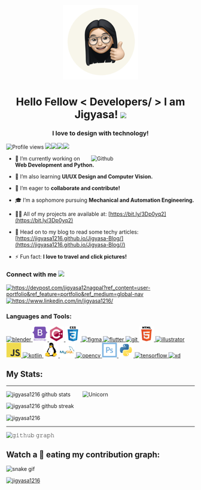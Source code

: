 <p align="center">
    <img width="200" src="https://github.com/Kathryn-Jie/Kathryn-Jie/blob/main/kathryn.png">
</p>


<h1 align="center"> Hello Fellow < Developers/ > I am Jigyasa! <img src = "https://raw.githubusercontent.com/MartinHeinz/MartinHeinz/master/wave.gif" width = 30px> </h1>



<h3 align="center">I love to design with technology!</h3>

![Profile views](https://visitor-badge.glitch.me/badge?page_id=jigyasa1216.jigyasa1216) <img src="https://emoji.slack-edge.com/T0172CCPGUW/party-blob/d7253707fa13e9ee.gif" width="30"/><img src="https://emoji.slack-edge.com/T0172CCPGUW/party-blob/d7253707fa13e9ee.gif" width="30"/><img src="https://emoji.slack-edge.com/T0172CCPGUW/party-blob/d7253707fa13e9ee.gif" width="30"/><img src="https://emoji.slack-edge.com/T0172CCPGUW/party-blob/d7253707fa13e9ee.gif" width="30"/></h2>

   
    
<img width="55%" align="right" alt="Github" src="https://raw.githubusercontent.com/onimur/.github/master/.resources/git-header.svg" />
    
- 🔭 I’m currently working on **Web Development and Python.**

- 🌱 I’m also learning **UI/UX Design and Computer Vision.**

- 🤝 I’m eager to **collaborate and contribute!**

- 🎓 I’m a sophomore pursuing **Mechanical and Automation Engineering.**

- 👨‍💻 All of my projects are available at: [https://bit.ly/3Dp0yq2](https://bit.ly/3Dp0yq2)

- 📄 Head on to my blog to read some techy articles: [https://jigyasa1216.github.io/Jigyasa-Blog/](https://jigyasa1216.github.io/Jigyasa-Blog//)

- ⚡ Fun fact: **I love to travel and click pictures!**

<h3 align="left">Connect with me <img src='https://raw.githubusercontent.com/ShahriarShafin/ShahriarShafin/main/Assets/handshake.gif' width="100px"> </h3>
<p align="left">
<a href="https://dev.to/jigyasa1216" target="blank"><img align="center" src="https://cdn.jsdelivr.net/npm/simple-icons@3.0.1/icons/dev-dot-to.svg" alt="https://devpost.com/jigyasa12nagpal?ref_content=user-portfolio&ref_feature=portfolio&ref_medium=global-nav" height="30" width="40" /></a>
<a href="https://linkedin.com/in/https://www.linkedin.com/in/jigyasa1216/" target="blank"><img align="center" src="https://raw.githubusercontent.com/rahuldkjain/github-profile-readme-generator/master/src/images/icons/Social/linked-in-alt.svg" alt="https://www.linkedin.com/in/jigyasa1216/" height="30" width="40" /></a>
</p>

<h3 align="left">Languages and Tools:</h3>
<p align="left"> <a href="https://www.blender.org/" target="_blank"> <img src="https://download.blender.org/branding/community/blender_community_badge_white.svg" alt="blender" width="40" height="40"/> </a> <a href="https://getbootstrap.com" target="_blank"> <img src="https://raw.githubusercontent.com/devicons/devicon/master/icons/bootstrap/bootstrap-plain-wordmark.svg" alt="bootstrap" width="40" height="40"/> </a> <a href="https://www.w3schools.com/cpp/" target="_blank"> <img src="https://raw.githubusercontent.com/devicons/devicon/master/icons/cplusplus/cplusplus-original.svg" alt="cplusplus" width="40" height="40"/> </a> <a href="https://www.w3schools.com/css/" target="_blank"> <img src="https://raw.githubusercontent.com/devicons/devicon/master/icons/css3/css3-original-wordmark.svg" alt="css3" width="40" height="40"/> </a> <a href="https://www.figma.com/" target="_blank"> <img src="https://www.vectorlogo.zone/logos/figma/figma-icon.svg" alt="figma" width="40" height="40"/> </a> <a href="https://flutter.dev" target="_blank"> <img src="https://www.vectorlogo.zone/logos/flutterio/flutterio-icon.svg" alt="flutter" width="40" height="40"/> </a> <a href="https://git-scm.com/" target="_blank"> <img src="https://www.vectorlogo.zone/logos/git-scm/git-scm-icon.svg" alt="git" width="40" height="40"/> </a> <a href="https://www.w3.org/html/" target="_blank"> <img src="https://raw.githubusercontent.com/devicons/devicon/master/icons/html5/html5-original-wordmark.svg" alt="html5" width="40" height="40"/> </a> <a href="https://www.adobe.com/in/products/illustrator.html" target="_blank"> <img src="https://www.vectorlogo.zone/logos/adobe_illustrator/adobe_illustrator-icon.svg" alt="illustrator" width="40" height="40"/> </a> <a href="https://developer.mozilla.org/en-US/docs/Web/JavaScript" target="_blank"> <img src="https://raw.githubusercontent.com/devicons/devicon/master/icons/javascript/javascript-original.svg" alt="javascript" width="40" height="40"/> </a> <a href="https://kotlinlang.org" target="_blank"> <img src="https://www.vectorlogo.zone/logos/kotlinlang/kotlinlang-icon.svg" alt="kotlin" width="40" height="40"/> </a> <a href="https://www.linux.org/" target="_blank"> <img src="https://raw.githubusercontent.com/devicons/devicon/master/icons/linux/linux-original.svg" alt="linux" width="40" height="40"/> </a> <a href="https://www.mysql.com/" target="_blank"> <img src="https://raw.githubusercontent.com/devicons/devicon/master/icons/mysql/mysql-original-wordmark.svg" alt="mysql" width="40" height="40"/> </a> <a href="https://opencv.org/" target="_blank"> <img src="https://www.vectorlogo.zone/logos/opencv/opencv-icon.svg" alt="opencv" width="40" height="40"/> </a> <a href="https://www.photoshop.com/en" target="_blank"> <img src="https://raw.githubusercontent.com/devicons/devicon/master/icons/photoshop/photoshop-line.svg" alt="photoshop" width="40" height="40"/> </a> <a href="https://www.python.org" target="_blank"> <img src="https://raw.githubusercontent.com/devicons/devicon/master/icons/python/python-original.svg" alt="python" width="40" height="40"/> </a> <a href="https://www.tensorflow.org" target="_blank"> <img src="https://www.vectorlogo.zone/logos/tensorflow/tensorflow-icon.svg" alt="tensorflow" width="40" height="40"/> </a> <a href="https://www.adobe.com/products/xd.html" target="_blank"> <img src="https://cdn.worldvectorlogo.com/logos/adobe-xd.svg" alt="xd" width="40" height="40"/> </a> </p>

## My Stats:     
    
-------------------
  <img align="right" width=300px alt="Unicorn" src="https://c.tenor.com/GN73MKBawZYAAAAi/busy-cute.gif" />         

![jigyasa1216 github stats](https://github-readme-stats.vercel.app/api?username=jigyasa1216&show_icons=true&theme=radical&count_private=true&include_all_commits=true)

![jigyasa1216 github streak](https://github-readme-streak-stats.herokuapp.com/?user=jigyasa1216&theme=radical&include_all_commits=true&count_private=true)



<p><img align="center" src="https://github-readme-stats.vercel.app/api/top-langs?username=jigyasa1216&&theme=radical&show_icons=true&locale=en&layout=compact" alt="jigyasa1216" /></p>
 <div>

-----    
    
    

 
    

   
![𝚐𝚒𝚝𝚑𝚞𝚋 𝚐𝚛𝚊𝚙𝚑](https://activity-graph.herokuapp.com/graph?username=jigyasa1216&theme=react-dark&hide_border=true&area=true)
## Watch a 🐍 eating my contribution graph:
   
![snake gif](https://github.com/jigyasa1216/jigyasa1216/blob/output/github-contribution-grid-snake.gif)


<p align="left"> <a href="https://github.com/ryo-ma/github-profile-trophy"><img src="https://github-profile-trophy.vercel.app/?username=jigyasa1216" alt="jigyasa1216" /></a> </p>
